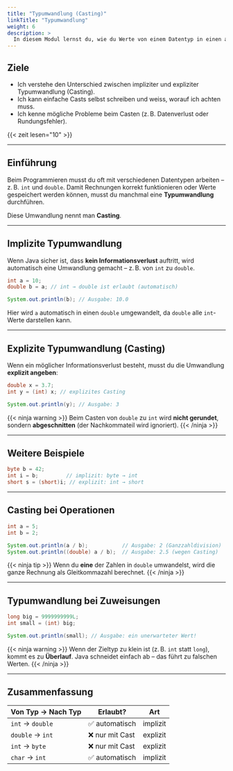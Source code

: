```yaml
---
title: "Typumwandlung (Casting)"
linkTitle: "Typumwandlung"
weight: 6
description: >
  In diesem Modul lernst du, wie du Werte von einem Datentyp in einen anderen umwandeln kannst – z. B. von `double` nach `int`.
---
```


## Ziele

- Ich verstehe den Unterschied zwischen impliziter und expliziter Typumwandlung (Casting).
- Ich kann einfache Casts selbst schreiben und weiss, worauf ich achten muss.
- Ich kenne mögliche Probleme beim Casten (z. B. Datenverlust oder Rundungsfehler).

{{< zeit lesen="10" >}}

---

## Einführung

Beim Programmieren musst du oft mit verschiedenen Datentypen arbeiten – z. B. `int` und `double`. Damit Rechnungen korrekt funktionieren oder Werte gespeichert werden können, musst du manchmal eine **Typumwandlung** durchführen.

Diese Umwandlung nennt man **Casting**.

---

## Implizite Typumwandlung

Wenn Java sicher ist, dass **kein Informationsverlust** auftritt, wird automatisch eine Umwandlung gemacht – z. B. von `int` zu `double`.

```java
int a = 10;
double b = a; // int → double ist erlaubt (automatisch)

System.out.println(b); // Ausgabe: 10.0
```

Hier wird `a` automatisch in einen `double` umgewandelt, da `double` alle `int`-Werte darstellen kann.

---

## Explizite Typumwandlung (Casting)

Wenn ein möglicher Informationsverlust besteht, musst du die Umwandlung **explizit angeben**:

```java
double x = 3.7;
int y = (int) x; // explizites Casting

System.out.println(y); // Ausgabe: 3
```

{{< ninja warning >}}
Beim Casten von `double` zu `int` wird **nicht gerundet**, sondern **abgeschnitten** (der Nachkommateil wird ignoriert).
{{< /ninja >}}

---

## Weitere Beispiele

```java
byte b = 42;
int i = b;         // implizit: byte → int
short s = (short)i; // explizit: int → short
```

---

## Casting bei Operationen

```java
int a = 5;
int b = 2;

System.out.println(a / b);           // Ausgabe: 2 (Ganzzahldivision)
System.out.println((double) a / b);  // Ausgabe: 2.5 (wegen Casting)
```

{{< ninja tip >}}
Wenn du **eine** der Zahlen in `double` umwandelst, wird die ganze Rechnung als Gleitkommazahl berechnet.
{{< /ninja >}}

---

## Typumwandlung bei Zuweisungen

```java
long big = 9999999999L;
int small = (int) big;

System.out.println(small); // Ausgabe: ein unerwarteter Wert!
```

{{< ninja warning >}}
Wenn der Zieltyp zu klein ist (z. B. `int` statt `long`), kommt es zu **Überlauf**. Java schneidet einfach ab – das führt zu falschen Werten.
{{< /ninja >}}

---

## Zusammenfassung

| Von Typ → Nach Typ | Erlaubt?        | Art      |
| ------------------ | --------------- | -------- |
| `int` → `double`   | ✅ automatisch  | implizit |
| `double` → `int`   | ❌ nur mit Cast | explizit |
| `int` → `byte`     | ❌ nur mit Cast | explizit |
| `char` → `int`     | ✅ automatisch  | implizit |
